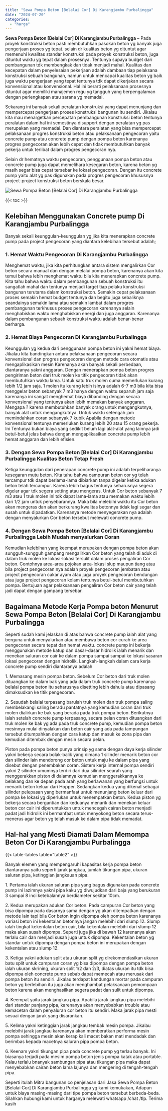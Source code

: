 ```yaml
---
title: "Sewa Pompa Beton [Belalai Cor] Di Karangjambu Purbalingga"
date: "2024-07-20"
categories: 
  - "harga"
---
```


**Sewa Pompa Beton \[Belalai Cor\] Di Karangjambu Purbalingga** – Pada proyek konstruksi beton pasti membutuhkan pasokan beton yg banyak juga pengerjaan proses yg tepat. selain dr kualitas beton yg dituntut agar memenuhi kwalitas standar konstruksi pada proyek konstruksi beton, juga dituntut waktu yg tepat dalam prosesnya. Tentunya supaya budget dari pembangunan tdk membengkak dan tidak menjadi mahal. Kualitas dan kecepatan dalam penyelesaian pekerjaan adalah dambaan tiap pelaksana konstruksi sebuah bangunan, namun untuk mencapai kualitas beton yg baik juga waktu pengerjaan yang tepat tentunya tdk dapat dikerjakan secara konvensional atau konvensional. Hal ini berarti pelaksanaan prosesnya dituntut agar memiliki manajemen regu yg tangguh yang berpengalaman dengan perlengkapan atau sarana yg memadai.

Sekarang ini banyak sekali peralatan konstruksi yang dapat menunjang dan mempercepat pengerjaan proses konstruksi bangunan itu sendiri. Jikalau kita mau menargetkan percepatan pembangunan konstruksi beton tentunya peralatan dalam hal ini semestinya disupport dengan peralatan yg pas merupakan yang memadai. Dan diantara peralatan yang bisa mempercepat pelaksanaan progres konstruksi beton atau pelaksanaan pengecoran yaitu concrete pump atau concrete pump dengan pompa beton karenanya progres pengecoran akan lebih cepat dan tidak membutuhkan banyak pekerja untuk terlibat dalam progres pengecoran nya.

Selain dr hematnya waktu pengecoran, penggunaan pompa beton atau concrete pump juga dapat memelihara kesegaran beton, karena beton yg masih segar bisa cepat tersebar ke lokasi pengecoran. Dengan itu concrete pump yaitu alat yg pas digunakan pada progres pengecoran khususnya project-project konstruksi beton berskala besar.

![Sewa Pompa Beton [Belalai Cor] Di Karangjambu Purbalingga](/images/sewa-concrete-pump-06.png)

{{< toc >}}

## Kelebihan Menggunakan Concrete pump Di Karangjambu Purbalingga

Banyak sekali keunggulan-keunggulan yg jika kita menerapkan concrete pump pada project pengecoran yang diantara kelebihan tersebut adalah;

### 1\. Hemat Waktu Pengecoran Di Karangjambu Purbalingga

Menghemat waktu, jika kita perhitungkan antara sistem mengalirkan Cor beton secara manual dan dengan melalui pompa beton, karenanya akan kita temui bahwa lebih menghemat waktu bila kita menerapkan concrete pump. Kita tahu bahwa waktu dalam pembangunan sebuah konstruksi itu sangatlah mahal dan tentunya menjadi target tiap pelaku konstruksi bangunan terutama dalam konstruksi beton. Semakin cepat pelaksanaan proses semakin hemat budget tentunya dan begitu juga sebaliknya seandainya semakin lama atau semakin lambat dalam progres pembangunan terkhusus proses pengecoran karenanya selain menghabiskan waktu menghabiskan energi dan juga anggaran. Karenanya dalam pembangunan sebuah konstruksi waktu adalah benar-benar berharga.

### 2\. Hemat Biaya Pengecoran Di Karangjambu Purbalingga

Keunggulan yg kedua dari penggunaan pompa beton ini yakni hemat biaya. Jikalau kita bandingkan antara pelaksanaan pengecoran secara konvensional dan progres pengecoran dengan metode cara otomatis atau mengaplikasikan mesin Karenanya akan banyak sekali perbedaan, diantaranya yakni anggaran. Dengan menerapkan pompa beton progres pengiriman beton dari truk molen ke titik pengecoran tidak akan membutuhkan waktu lama. Untuk satu truk molen cuma memerlukan kurang lebih 1/2 jam saja. 1 molen itu kurang lebih isinya adalah 6-7 m3 bila kita bisa menggelar beton sebanyak 7 m3 hanya dengan waktu separuh jam saja karenanya ini sangat menghemat biaya dibanding dengan secara konvensional yang tentunya akan lebih memakan banyak anggaran. Mengapa ? karena membutuhkan banyak orang untuk mengangkutnya, banyak alat untuk mengangkutnya. Untuk waktu setengah jam memindahkan coran sebanyak 7 kubik Apabila dengan metode konvensional tentunya memerlukan kurang lebih 20 atau 15 orang pekerja. Ini Tentunya bukan biaya yang sedikit belum lagi alat-alat yang lainnya jadi betul-betul jelas bahwa dengan mengaplikasikan concrete pump lebih hemat anggaran dan lebih efisien.

### 3\. Dengan Sewa Pompa Beton \[Belalai Cor\] Di Karangjambu Purbalingga Kualitas Beton Tetap Fresh

Ketiga keunggulan dari penerapan concrete pump ini adalah terpeliharanya kesegaran mutu beton. Kita tahu bahwa campuran beton cor yg telah tercampur tdk dapat berlama-lama dibiarkan tanpa digelar ketika adukan beton telah tercampur. Karena lebih bagus tentunya seharusnya segera digelar agar tdk segera setting atau mengeras. Untuk Cor beton sebanyak 7 m3 atau 1 truk molen ini tdk dapat lama-lama atau memakan waktu lebih dari 1/2 jam untuk penyebarannya. Maka bila melebihi waktu itu Cor beton akan mengeras dan akan berkurang kwalitas betonnya tidak lagi segar dan susah untuk dipadatkan. Karenanya metode menyegerakan nya adalah dengan menyalurkan Cor beton tersebut melewati concrete pump.

### 4\. Dengan Sewa Pompa Beton \[Belalai Cor\] Di Karangjambu Purbalingga Lebih Mudah menyalurkan Coran

Kemudian kelebihan yang keempat merupakan dengan pompa beton akan sungguh-sungguh gampang mengalirkan Cor beton yang telah di aduk di dalam truk molen ke lokasi-lokasi tersulit dalam proses pengaliran Cor beton. Contohnya area-area pojokan area-lokasi slup maupun tiang atau bila project pengecoran nya adalah proyek pengecoran jembatan atau project pengecoran cakar ayam atau juga proyek pengecoran bendungan atau juga project pengecoran kolam tentunya betul-betul membutuhkan pompa. Bertujuan agar pelaksanaan pengaliran Cor beton cair yang telah jadi dapat dengan gampang tersebar.

## Bagaimana Metode Kerja Pompa beton Menurut Sewa Pompa Beton \[Belalai Cor\] Di Karangjambu Purbalingga

Seperti sudah kami jelaskan di atas bahwa concrete pump ialah alat yang berguna untuk menyalurkan atau membawa beton cor curah ke area pengecoran secara tepat dan hemat waktu. concrete pump ini bekerja menggunakan metode katup dan dasar-dasar hidrolik ialah menarik dan menekan saluran cor cair ke dalam pompa sampai sampai ke lokasi sasaran lokasi pengecoran dengan hidrolik. Langkah-langkah dalam cara kerja concrete pump sendiri diantaranya adalah

1\. Memasang mesin pompa beton. Sebelum Cor beton dari truk molen dituangkan ke dalam bak yang ada dalam truk concrete pump karenanya belalai pompa beton itu seharusnya disetting lebih dahulu atau dipasang dimaksudkan ke titik pengecoran.

2\. Sesudah belalai terpasang barulah truk molen dan truk pompa saling membelakangi saling beradu pantatnya yang kemudian coran dari truk molen dialirkan ke bak yang berada pada truk pompa beton. Berikutnya ialah setelah concrete pump terpasang, secara pelan coran dituangkan dari truk molen ke bak yg ada pada truk concrete pump, kemudian pompa beton mesinnya mulai dinyalakan dan beton cair yang ada pada tampungan tersebut ditumpahkan dengan cara katup dan masuk ke zona pipa dan kemudian ditembak dengan mesin secara pelan.

Piston pada pompa beton punya prinsip yg sama dengan daya kerja silinder yakni bekerja secara bolak-balik yang dimana 1 silinder menarik beton cor dan silinder lain mendorong cor beton untuk maju ke dalam pipa yang disebut dengan penembakan coran. Sistem kerja internal pompa sendiri yakni 2 silinder umumnya terdiri dari dua silinder searah yang menggerakkan piston di dalamnya kemudian menggerakkannya ke belakang dan ke depan pada arah yang berlawanan yang berfungsi untuk menarik beton keluar dari Hopper. Sedangkan kedua yang dikenal sebagai silinder pelepasan yang bermanfaat untuk menunjang beton keluar dari pompa ke lokasi yg diperlukan untuk menempatkan beton. Kedua piston yg bekerja secara bergantian dan keduanya menarik dan menekan keluar beton cor cair ini diperuntukkan untuk mencegah cairan beton menjadi padat jadi hidrolik ini bermanfaat untuk menyokong beton secara terus-menerus agar beton yg telah masuk ke dalam pipa tidak memadat.

## Hal-hal yang Mesti Diamati Dalam Memompa Beton Cor Di Karangjambu Purbalingga

{{< table-tables table="table2" >}}

Banyak elemen yang mempengaruhi kapasitas kerja pompa beton diantaranya yaitu seperti jarak jangkau, jumlah tikungan pipa, ukuran saluran pipa, ketinggian jangkauan pipa.

1\. Pertama ialah ukuran saluran pipa yang bagus digunakan pada concrete pump ini lazimnya yakni pipa kaku yg diwujudkan dari baja yang berukuran 3 sampai 8 inci ketebalannya berdiameter sekitar 10cm.

2\. Kedua merupakan adukan Cor beton. Pada campuran Cor beton yang bisa dipompa pada dasarnya sama dengan yg akan ditempatkan dengan metode lain tapi bila Cor beton ingin dipompa oleh pompa beton karenanya variasi beton ini kekentalan betonnya jangan melebihi dari slump 12. Slump ialah tingkat kekentalan beton cair, bila kekentalan melebihi dari slump 12 maka akan susah dipompa. Seperti juga jika di bawah 12 karenanya akan terlalu cair dan menjadi susah juga untuk dipompa. Kekentalan beton yg standar untuk dipompa dengan pompa beton ini merupakan dengan kekentalan atau slump 12.

3\. Ketiga yakni adukan split atau ukuran split yg direkomendasikan ukuran batu split untuk campuran coran yg bisa dipompa dengan pompa beton ialah ukuran skrining, ukuran split 1/2 dan 2/3, diatas ukuran itu tdk bisa dipompa oleh concrete pump sebab dapat memecah atau merusak dari pompa beton itu sendiri. Jikalau terdapat kandungan mortar pada campuran beton yg berlebihan itu juga akan menghambat pelaksanaan pemompaan beton karena akan menghasilkan segera padat dan sulit untuk dipompa.

4\. Keempat yaitu jarak jangkau pipa. Apabila jarak jangkau pipa melebihi dari standar panjang pipa, karenanya akan menyebabkan trouble atau kemacetan dalam penyaluran cor beton itu sendiri. Maka jarak pipa mesti sesuai dengan jarak yang disarankan.

5\. Kelima yakni ketinggian jarak jangkau tembak mesin pompa. Jikalau melebihi jarak jangkau karenanya akan memberatkan performa mesin pompa sehingga mesin akan kerap kali macet bakan mati mendadak dan berimbas kepada macetnya saluran pipa pompa beton.

6\. Keenam yakni tikungan pipa pada concrete pump yg terlau banyak. Ini biasanya terjadi pada mesim pompa beton jenis pompa katak atau portable. Kalau terlalu bnanyak sambungan pipa atau tikungan pipa maka dapat menyebabkan cairan beton lama lajunya dan mengering di tengah-tengah pipa.

Seperti itulah Mitra bangunan.co penjelasan dari Jasa Sewa Pompa Beton \[Belalai Cor\] Di Karangjambu Purbalingga yg kami kemukakan, Adapun untuk biaya masing-masing dari tipe pompa beton tersebut berbeda-beda. Silahkan hubungi kami untuk harganya melewati whatsapp /chat /tlp. Terima kasih
